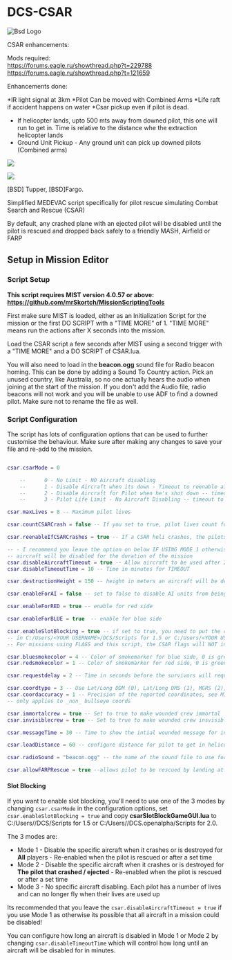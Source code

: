 # DCS-CSAR

![Bsd Logo](https://www.blacksharkden.com/templates/blacksharkden/images/Blacksharkcustom3small.png)

CSAR enhancements:

Mods required:  
https://forums.eagle.ru/showthread.php?t=229788
https://forums.eagle.ru/showthread.php?t=121659

Enhancements done: 

*IR light signal at 3km
*Pilot Can be moved with Combined Arms
*Life raft if accident happens on water
*Csar pickup even if pilot is dead.
* If helicopter lands, upto 500 mts away from downed pilot, this one will run to get in. Time is relative to the distance whe the extraction helicopter lands
* Ground Unit Pickup - Any ground unit can pick up downed pilots (Combined arms)

[![](http://img.youtube.com/vi/Q6cVd703-o8/0.jpg)](http://www.youtube.com/watch?v=Q6cVd703-o8 "BSD-CSAR")


[![](http://img.youtube.com/vi/fn_64MTYGk0/0.jpg)](http://www.youtube.com/watch?v=fn_64MTYGk0 "BSD-CSAR-Extraction")


[BSD] Tupper, [BSD]Fargo.


Simplified MEDEVAC script specifically for pilot rescue simulating Combat Search and Rescue (CSAR)

By default, any crashed plane with an ejected pilot will be disabled until the pilot is rescued and dropped back safely to a friendly MASH, Airfield or FARP

## Setup in Mission Editor

### Script Setup
**This script requires MIST version 4.0.57 or above: https://github.com/mrSkortch/MissionScriptingTools**

First make sure MIST is loaded, either as an Initialization Script  for the mission or the first DO SCRIPT with a "TIME MORE" of 1. "TIME MORE" means run the actions after X seconds into the mission.

Load the CSAR script a few seconds after MIST using a second trigger with a "TIME MORE" and a DO SCRIPT of CSAR.lua.

You will also need to load in the **beacon.ogg** sound file for Radio beacon homing. This can be done by adding a Sound To Country action. Pick an unused country, like Australia, so no one actually hears the audio when joining at the start of the mission. If you don't add the Audio file, radio beacons will not work and you will be unable to use ADF to find a downed pilot. Make sure not to rename the file as well.

### Script Configuration
The script has lots of configuration options that can be used to further customise the behaviour. Make sure after making any changes to save your file and re-add to the mission.

````lua

csar.csarMode = 0

    --      0 - No Limit - NO Aircraft disabling
    --      1 - Disable Aircraft when its down - Timeout to reenable aircraft
    --      2 - Disable Aircraft for Pilot when he's shot down -- timeout to reenable pilot for aircraft
    --      3 - Pilot Life Limit - No Aircraft Disabling -- timeout to reset lives?

csar.maxLives = 8 -- Maximum pilot lives

csar.countCSARCrash = false -- If you set to true, pilot lives count for CSAR and CSAR aircraft will count.

csar.reenableIfCSARCrashes = true -- If a CSAR heli crashes, the pilots are counted as rescued anyway. Set to false to Stop this

-- - I recommend you leave the option on below IF USING MODE 1 otherwise the
-- aircraft will be disabled for the duration of the mission
csar.disableAircraftTimeout = true -- Allow aircraft to be used after 20 minutes if the pilot isnt rescued
csar.disableTimeoutTime = 10 -- Time in minutes for TIMEOUT

csar.destructionHeight = 150 -- height in meters an aircraft will be destroyed at if the aircraft is disabled

csar.enableForAI = false -- set to false to disable AI units from being rescued.

csar.enableForRED = true -- enable for red side

csar.enableForBLUE = true  -- enable for blue side

csar.enableSlotBlocking = true -- if set to true, you need to put the csarSlotBlockGameGUI.lua
-- in C:/Users/<YOUR USERNAME>/DCS/Scripts for 1.5 or C:/Users/<YOUR USERNAME>/DCS.openalpha/Scripts for 2.0
-- For missions using FLAGS and this script, the CSAR flags will NOT interfere with your mission :)

csar.bluesmokecolor = 4 -- Color of smokemarker for blue side, 0 is green, 1 is red, 2 is white, 3 is orange and 4 is blue
csar.redsmokecolor = 1 -- Color of smokemarker for red side, 0 is green, 1 is red, 2 is white, 3 is orange and 4 is blue

csar.requestdelay = 2 -- Time in seconds before the survivors will request Medevac

csar.coordtype = 3 -- Use Lat/Long DDM (0), Lat/Long DMS (1), MGRS (2), Bullseye imperial (3) or Bullseye metric (4) for coordinates.
csar.coordaccuracy = 1 -- Precision of the reported coordinates, see MIST-docs at http://wiki.hoggit.us/view/GetMGRSString
-- only applies to _non_ bullseye coords

csar.immortalcrew = true -- Set to true to make wounded crew immortal
csar.invisiblecrew = true -- Set to true to make wounded crew insvisible

csar.messageTime = 30 -- Time to show the intial wounded message for in seconds

csar.loadDistance = 60 -- configure distance for pilot to get in helicopter in meters.

csar.radioSound = "beacon.ogg" -- the name of the sound file to use for the Pilot radio beacons. If this isnt added to the mission BEACONS WONT WORK!

csar.allowFARPRescue = true --allows pilot to be rescued by landing at a FARP or Airbase

````

#### Slot Blocking

If you want to enable slot blocking, you'll need to use one of the 3 modes by changing ```csar.csarMode``` in the configuration options, set ```csar.enableSlotBlocking = true``` and copy **csarSlotBlockGameGUI.lua** to C:/Users/<YOUR USERNAME>/DCS/Scripts for 1.5 or C:/Users/<YOUR USERNAME>/DCS.openalpha/Scripts for 2.0.

The 3 modes are:
* Mode 1 - Disable the specific aircraft when it crashes or is destroyed for **All** players - Re-enabled when the pilot is rescued or after a set time
* Mode 2 - Disable the specific aircraft when it crashes or is destroyed for **The pilot that crashed / ejected** - Re-enabled when the pilot is rescued or after a set time
* Mode 3 - No specific aircraft disabling. Each pilot has a number of lives and can no longer fly when their lives are used up

Its recommended that you leave the ```csar.disableAircraftTimeout = true``` if you use Mode 1 as otherwise its possible that all aircraft in a mission could be disabled!

You can configure how long an aircraft is disabled in Mode 1 or Mode 2 by changing ```csar.disableTimeoutTime``` which will control how long until an aircraft will be disabled for in minutes.
